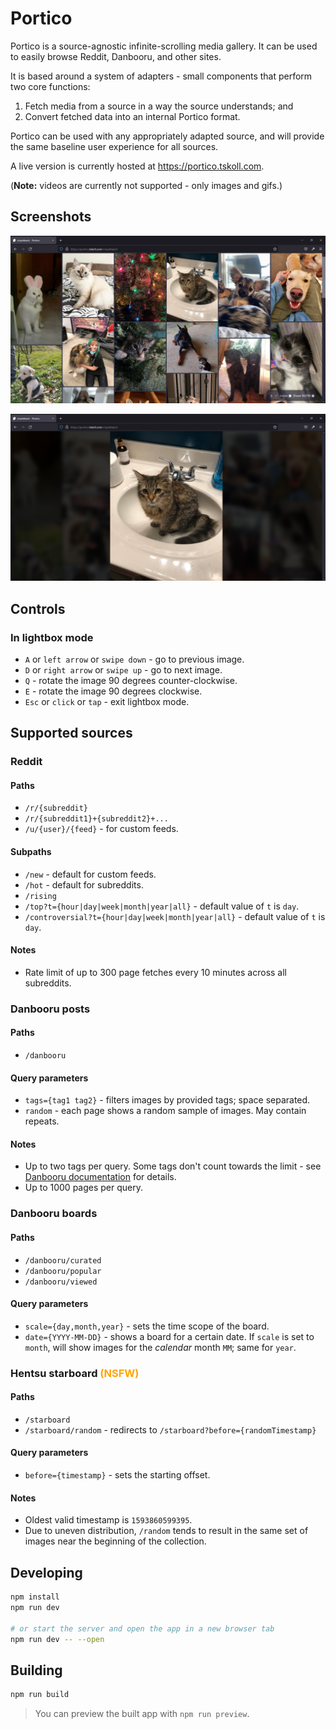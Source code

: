 # Portico

Portico is a source-agnostic infinite-scrolling media gallery. It can be
used to easily browse Reddit, Danbooru, and other sites.

It is based around a system of adapters - small components that perform two core
functions:
1. Fetch media from a source in a way the source understands; and
2. Convert fetched data into an internal Portico format.

Portico can be used with any appropriately adapted source, and will provide the
same baseline user experience for all sources.

A live version is currently hosted at https://portico.tskoll.com.

(**Note:** videos are currently not supported - only images and gifs.)

## Screenshots

![Main view screenshot](/assets/screenshot.jpg)

![Lightbox screenshot](/assets/lightbox_screenshot.png)

## Controls

### In lightbox mode
- `A` or `left arrow` or `swipe down` - go to previous image.
- `D` or `right arrow` or `swipe up` - go to next image.
- `Q` - rotate the image 90 degrees counter-clockwise.
- `E` - rotate the image 90 degrees clockwise.
- `Esc` or `click` or `tap` - exit lightbox mode.

## Supported sources

### Reddit
#### Paths
- `/r/{subreddit}`
- `/r/{subreddit1}+{subreddit2}+...`
- `/u/{user}/{feed}` - for custom feeds.

#### Subpaths
- `/new` - default for custom feeds.
- `/hot` - default for subreddits.
- `/rising`
- `/top?t={hour|day|week|month|year|all}` - default value of `t` is `day`.
- `/controversial?t={hour|day|week|month|year|all}` - default value of `t` is `day`.

#### Notes
- Rate limit of up to 300 page fetches every 10 minutes across all subreddits.

### Danbooru posts
#### Paths
- `/danbooru`

#### Query parameters
- `tags={tag1 tag2}` - filters images by provided tags; space separated.
- `random` - each page shows a random sample of images. May contain repeats.

#### Notes
- Up to two tags per query. Some tags don't count towards the limit -
  see [Danbooru
  documentation](https://danbooru.donmai.us/wiki_pages/help%3Acheatsheet#dtext-n5)
  for details.
- Up to 1000 pages per query.


### Danbooru boards
#### Paths
- `/danbooru/curated`
- `/danbooru/popular`
- `/danbooru/viewed`

#### Query parameters
- `scale={day,month,year}` - sets the time scope of the board.
- `date={YYYY-MM-DD}` - shows a board for a certain date. If `scale` is set to
  `month`, will show images for the *calendar* month `MM`; same for `year`.

### Hentsu starboard <span style="color: orange">**(NSFW)**</span>
#### Paths
- `/starboard`
- `/starboard/random` - redirects to `/starboard?before={randomTimestamp}`

#### Query parameters
- `before={timestamp}` - sets the starting offset.

#### Notes
- Oldest valid timestamp is `1593860599395`.
- Due to uneven distribution, `/random` tends to result in the same set of
  images near the beginning of the collection.


## Developing

```bash
npm install
npm run dev

# or start the server and open the app in a new browser tab
npm run dev -- --open
```

## Building

```bash
npm run build
```

> You can preview the built app with `npm run preview`.